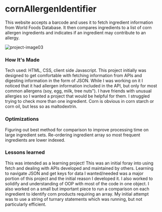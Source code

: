 # cornAllergenIdentifier

This website accepts a barcode and uses it to fetch ingredient information from World Foods Database. It then compares ingredients to a list of corn allergen ingredients and indicates if an ingredient may contribute to an allergy. 

![project-image03](https://user-images.githubusercontent.com/102367926/182495927-6af46b4a-ccf8-476d-b819-e639ec0ecabc.png)

### How It's Made
Tech used: HTML, CSS, client side Javascript.
This project initially was designed to get comfortable with fetching information from APIs and digesting information in the form of JSON. While I was working on it I noticed that it had allergen information included in the API, but only for most common allergens (soy, egg, milk, tree nuts"). I have friends with unusual allergies so I wanted a project that would be helpful for them. I struggled trying to check more than one ingredient. Corn is obvious in corn starch or corn oil, but less so as maltodextrin. 

### Optimizations
Figuring out best method for comparison to improve processing time on large ingredient sets. Re-ordering ingredient array so most frequent ingredients are lower indexed. 

### Lessons learned 
This was intended as a learning project! This was an initial foray into using fetch and dealing with APIs developed and maintained by others. Learning to navigate JSON and get keys for data I wanted/needed was a major portion of this project and the initial reason I developed it. I also worked to solidify and understanding of OOP with most of the code in one object. I also worked on a small but important piece to run a comparison on each ingredient to identify corn products requiring an array. My initial attempt was to use a string of turnary statements which was running, but not particularly efficient. 
